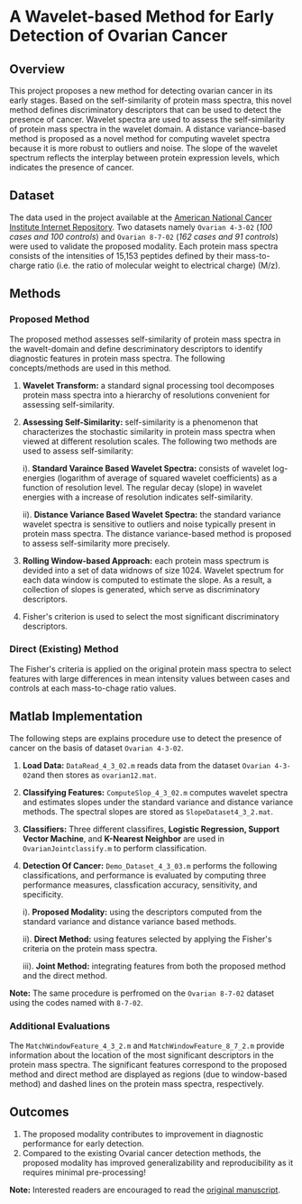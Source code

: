 # A Wavelet-based Method for Early Detection of Ovarian Cancer
## Overview
This project proposes a new method for detecting ovarian cancer in its early stages. Based on the self-similarity of protein mass spectra, this novel method defines discriminatory descriptors that can be used to detect the presence of cancer. Wavelet spectra are used to assess the self-similarity of protein mass spectra in the wavelet domain. A distance variance-based method is proposed as a novel method for computing wavelet spectra because it is more robust to outliers and noise. The slope of the wavelet spectrum reflects the interplay between protein expression levels, which indicates the presence of cancer. 

## Dataset
The data used in the project available at the [American National Cancer Institute Internet Repository](https://home.ccr.cancer.gov/ncifdaproteomics/ppatterns.asp). 
Two datasets namely `Ovarian 4-3-02` (_100 cases and 100 controls_) and `Ovarian 8-7-02` (_162 cases and 91 controls_) were used to validate the proposed modality. Each protein mass spectra consists of the intensities of 15,153 peptides defined by their mass-to-charge ratio (i.e. the ratio of molecular weight to electrical charge) (M/z).


## Methods
### Proposed Method
 The proposed method assesses self-similarity of protein mass spectra in the wavelt-domain and define descriminatory descriptors to identify diagnostic features in protein mass spectra. The following concepts/methods are used in this method.
 
1. **Wavelet Transform:** a standard signal processing tool decomposes protein mass spectra into a hierarchy of resolutions convenient for assessing self-similarity. 
2. **Assessing Self-Similarity:** self-similarity is a phenomenon that characterizes the stochastic similarity in protein mass spectra when viewed at different resolution scales. The following two methods are used to assess self-similarity:

     i). **Standard Varaince Based Wavelet Spectra:** consists of wavelet log-energies (logarithm of average of squared wavelet coefficients) as a function of resolution level. The regular decay (slope) in wavelet energies with a increase of resolution indicates self-similarity. 
     
     ii). **Distance Variance Based Wavelet Spectra:**  the standard variance wavelet spectra is sensitive to outliers and noise typically present in protein mass spectra. The distance variance-based method is proposed to assess self-similarity more precisely.
     

3. **Rolling Window-based Approach:** each protein mass spectrum is devided into a set of data widnows of size 1024. Wavelet spectrum for each data window is computed to estimate the slope. As a result, a collection of slopes is generated, which serve as discriminatory descriptors. 

5. Fisher's criterion is used to select the most significant discriminatory descriptors.  

### Direct (Existing) Method
The Fisher's criteria is applied on the original protein mass spectra to select features with large differences in mean intensity values  between cases and controls at each mass-to-chage ratio values.

## Matlab Implementation 
The following steps are explains procedure use to detect the presence of cancer on the basis of dataset `Ovarian 4-3-02`.
1. **Load Data:** `DataRead_4_3_02.m` reads data from the dataset `Ovarian 4-3-02`and then stores as `ovarian12.mat`. 

2. **Classifying Features:** `ComputeSlop_4_3_02.m` computes wavelet spectra and estimates slopes under the 
standard variance and distance variance methods. The spectral slopes are stored as `SlopeDataset4_3_2.mat`. 

3. **Classifiers:** Three different classifires, **Logistic Regression, Support Vector Machine**, and **K-Nearest Neighbor** are used in 
`OvarianJointclassify.m` to perform classification. 

4. **Detection Of Cancer:** `Demo_Dataset_4_3_03.m` performs the following classifications, and performance is evaluated by computing three performance measures, classfication accuracy, sensitivity, and specificity.

   i). **Proposed Modality:** using the descriptors computed from the standard variance and distance variance based methods.
  
   ii). **Direct Method:** using features selected by applying the Fisher's criteria on the protein mass spectra. 
  
   iii). **Joint Method:** integrating features from  both the proposed method and the direct method.
  
**Note:** The same procedure is perfromed on the `Ovarian 8-7-02` dataset using the codes named with `8-7-02`. 

### Additional Evaluations
The `MatchWindowFeature_4_3_2.m` and `MatchWindowFeature_8_7_2.m` provide information about the location of the most significant descriptors in the protein mass spectra.
The significant features correspond to the proposed method and direct method are displayed as regions (due to window-based method) and dashed lines on the protein mass spectra, respectively.

## Outcomes
1. The proposed modality contributes to improvement in diagnostic performance for early detection. 
2. Compared to the existing Ovarial cancer detection methods, the proposed modality has improved generalizability and reproducibility as it requires minimal pre-processing!

**Note:** Interested readers are encouraged to read the [original manuscript](https://doi.org/10.48550/arXiv.2207.07028).


